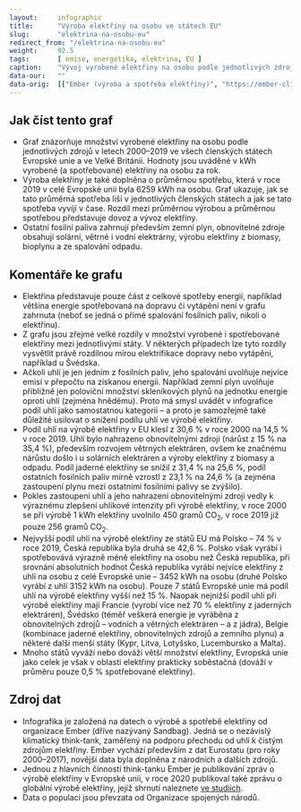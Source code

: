 ```yaml
---
layout:     infographic
title:      "Výroba elektřiny na osobu ve státech EU"
slug:       "elektrina-na-osobu-eu"
redirect_from: "/elektrina-na-osobu-eu"
weight:     92.5
tags:       [ emise, energetika, elektrina, EU ]
caption:    "Vývoj vyrobené elektřiny na osobu podle jednotlivých zdrojů v letech 2000–2019 a srovnání se spotřebou pro členské státy Evropské unie a Velkou Británii. Hodnoty jsou uváděné v kWh na osobu za rok."
data-our:   ""
data-orig:  [["Ember (výroba a spotřeba elektřiny)", "https://ember-climate.org/project/data-global-electricity-review/"], ["OSN (populace)", "https://population.un.org/wpp/Download/Files/1_Indicators%20(Standard)/EXCEL_FILES/1_Population/WPP2019_POP_F01_1_TOTAL_POPULATION_BOTH_SEXES.xlsx"]]
---
```


## Jak číst tento graf

* Graf znázorňuje množství vyrobené elektřiny na osobu podle jednotlivých zdrojů v letech 2000–2019 ve všech členských státech Evropské unie a ve Velké Británii. Hodnoty jsou uváděné v kWh vyrobené (a spotřebované) elektřiny na osobu za rok.
* Výroba elektřiny je také doplněna o průměrnou spotřebu, která v roce 2019 v celé Evropské unii byla 6259 kWh na osobu. Graf ukazuje, jak se tato průměrná spotřeba liší v jednotlivých členských státech a jak se tato spotřeba vyvíjí v čase. Rozdíl mezi průměrnou výrobou a průměrnou spotřebou představuje dovoz a vývoz elektřiny.
* Ostatní fosilní paliva zahrnují především zemní plyn, obnovitelné zdroje obsahují solární, větrné i vodní elektrárny, výrobu elektřiny z biomasy, bioplynu a ze spalování odpadu.

## Komentáře ke grafu
* Elektřina představuje pouze část z celkové spotřeby energií, například většina energie spotřebovaná na dopravu či vytápění není v grafu zahrnuta (neboť se jedná o přímé spalování fosilních paliv, nikoli o elektřinu).
* Z grafu jsou zřejmé velké rozdíly v množství vyrobené i spotřebované elektřiny mezi jednotlivými státy. V některých případech lze tyto rozdíly vysvětlit právě rozdílnou mírou elektrifikace dopravy nebo vytápění, například u Švédska.
* Ačkoli uhlí je jen jedním z fosilních paliv, jeho spalování uvolňuje nejvíce emisí v přepočtu na získanou energii. Například zemní plyn uvolňuje přibližně jen poloviční množství skleníkových plynů na jednotku energie oproti uhlí (zejména hnědému). Proto má smysl uvádět v infografice podíl uhlí jako samostatnou kategorii – a proto je samozřejmě také důležité usilovat o snížení podílu uhlí ve výrobě elektřiny.
* Podíl uhlí na výrobě elektřiny v EU klesl z 30,6 % v roce 2000 na 14,5 % v roce 2019. Uhlí bylo nahrazeno obnovitelnými zdroji (nárůst z 15 % na 35,4 %), především rozvojem větrných elektráren, ovšem ke značnému nárůstu došlo i u solárních elektráren a výroby elektřiny z biomasy a odpadu. Podíl jaderné elektřiny se snížil z 31,4 % na 25,6 %, podíl ostatních fosilních paliv mírně vzrostl z 23,1 % na 24,6 % (a zejména zastoupení plynu mezi ostatními fosilními palivy se zvýšilo).
* Pokles zastoupení uhlí a jeho nahrazení obnovitelnými zdroji vedly k výraznému zlepšení uhlíkové intenzity při výrobě elektřiny, v roce 2000 se při výrobě 1 kWh elektřiny uvolnilo 450 gramů CO<sub>2</sub>, v roce 2019 již pouze 256 gramů CO<sub>2</sub>.
* Nejvyšší podíl uhlí na výrobě elektřiny ze států EU má Polsko – 74 % v roce 2019, Česká republika byla druhá se 42,6 %. Polsko však vyrábí i spotřebovává výrazně méně elektřiny na osobu než Česká republika, při srovnání absolutních hodnot Česká republika vyrábí nejvíce elektřiny z uhlí na osobu z celé Evropské unie – 3452 kWh na osobu (druhé Polsko vyrábí z uhlí 3152 kWh na osobu). Pouze 7 států Evropské unie má podíl uhlí na výrobě elektřiny vyšší než 15 %. Naopak nejnižší podíl uhlí při výrobě elektřiny mají Francie (vyrobí více než 70 % elektřiny z jaderných elektráren), Švédsko (téměř veškerá energie je vyráběna z obnovitelných zdrojů – vodních a větrných elektráren – a z jádra), Belgie (kombinace jaderné elektřiny, obnovitelných zdrojů a zemního plynu) a některé další menší státy (Kypr, Litva, Lotyšsko, Lucembursko a Malta).
* Mnoho států vyváží nebo dováží větší množství elektřiny, Evropská unie jako celek je však v oblasti elektřiny prakticky soběstačná (dováží v průměru pouze 0,5 % spotřebované elektřiny).

## Zdroj dat

* Infografika je založená na datech o výrobě a spotřebě elektřiny od organizace Ember (dříve nazývaný Sandbag). Jedná se o nezávislý klimatický think-tank, zaměřený na podporu přechodu od uhlí k čistým zdrojům elektřiny. Ember vychází především z dat Eurostatu (pro roky 2000–2017), novější data byla doplněna z národních a dalších zdrojů.
* Jednou z hlavních činností think-tanku Ember je publikování zpráv o výrobě elektřiny v Evropské unii, v roce 2020 publikoval také zprávu o globální výrobě elektřiny, jejíž shrnutí naleznete [ve studiích](/studie/2020_globalni-zprava-o-elektrine).
* Data o populaci jsou převzata od Organizace spojených národů.